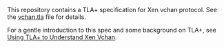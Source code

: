 This repository contains a TLA+ specification for Xen vchan protocol.
See the [vchan.tla](vchan.tla) file for details.

For a gentle introduction to this spec and some background on TLA+,
see [Using TLA+ to Understand Xen Vchan][vchan-blog].

[vchan-blog]: http://roscidus.com/blog/blog/2019/01/01/using-tla-plus-to-understand-xen-vchan/

